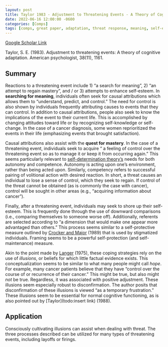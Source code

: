 ```yaml
---
layout: post
title: Taylor 1983 - Adjustment to Threatening Events - A Theory of Cognitive Adaptation
date: 2022-06-16 12:00:00 -0600
categories: [Comps]
tags: [comps, great paper, adaptation, threat response, meaning, self-esteem, autonomy, competence, coping, firing, control, threat, framing]
---
```

[Google Scholar Link](https://scholar.google.com/scholar?hl=en&as_sdt=0%2C45&q=Adjustment+to+Threatening+Events+a+theory+of+cognitive+adaptation&btnG=)

Taylor, S. E. (1983). Adjustment to threatening events: A theory of cognitive adaptation. American psychologist, 38(11), 1161.

## Summary
Reactions to a threatening event include 1) “a search for meaning”, 2) “an attempt to regain mastery”, and / or 3) attempts to enhance self-esteem.  In **searching for meaning**, individuals often seek for causal attributions which allows them to “understand, predict, and control.”  The need for control is also shown by individuals frequently attributing causes to events that they can control.  In addition to causal attributions, people also seek to know the implications of the event to their current life.  This is accomplished by changing attitudes toward life or by recognizing self-knowledge or self-change.  In the case of a cancer diagnosis, some women reprioritized the events in their life (emphasizing events that brought satisfaction).

Causal attributions also assist with the **quest for mastery**.  In the case of a threatening event, individuals seek to acquire “ a feeling of control over the threatening event so as to manage it or keep it from occurring again.”  This seems particularly relevant to [self-determination theory’s](todo:link) needs for both autonomy and competence.  Autonomy is acting upon one’s environment, rather than being acted upon.  Similarly, competency refers to successful pairing of volitional action with desired reaction.  In short, a threat causes an individual to lose a sense of control, which they seek to regain.  If control of the threat cannot be obtained (as is commonly the case with cancer), control will be sought in other areas (e.g., “acquiring information about cancer”).

Finally, after a threatening event, individuals may seek to shore up their self-esteem.  This is frequently done through the use of downward comparisons (i.e., comparing themselves to someone worse off).  Additionally, referents are selected according to “a dimension that would make one appear more advantaged than others.”  This process seems similar to a self-protective measure outlined by [Crocker and Major](todo:link) (1989) that is used by stigmatized individuals.  Framing seems to be a powerful self-protection (and self-maintenance) measure.

Akin to the point made by [Langer](todo:link) (1975), these coping strategies rely on the use of _illusions_, or beliefs for which little factual evidence exists.  This conceptualization seems to be similar to what many people might call _hope_.  For example, many cancer patients believe that they have “control over the course of or recurrence of their cancer.”  This might be true, but also might _not_ be true.  Regardless, it was associated with positive adjustment.  These illusions seem especially robust to disconfirmation.  The author posits that disconfirmation of these illusions is viewed “as a temporary frustration.”  These illusions seem to be essential for normal cognitive functioning, as is also pointed out by [Taylor](todo:insert link) (1988).

## Application
Consciously cultivating illusions can assist when dealing with threat.  The three processes described can be utilized for many types of threatening events, including layoffs or firings.
